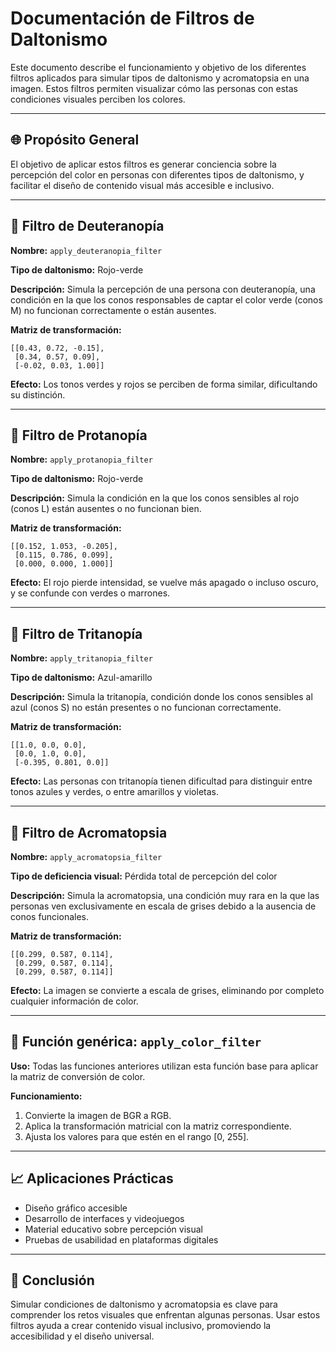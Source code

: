 # Documentación de Filtros de Daltonismo

Este documento describe el funcionamiento y objetivo de los diferentes filtros aplicados para simular tipos de daltonismo y acromatopsia en una imagen. Estos filtros permiten visualizar cómo las personas con estas condiciones visuales perciben los colores.

---

## 🌐 Propósito General

El objetivo de aplicar estos filtros es generar conciencia sobre la percepción del color en personas con diferentes tipos de daltonismo, y facilitar el diseño de contenido visual más accesible e inclusivo.

---

## 🔹 Filtro de Deuteranopía

**Nombre:** `apply_deuteranopia_filter`

**Tipo de daltonismo:** Rojo-verde

**Descripción:** Simula la percepción de una persona con deuteranopía, una condición en la que los conos responsables de captar el color verde (conos M) no funcionan correctamente o están ausentes.

**Matriz de transformación:**
```
[[0.43, 0.72, -0.15],
 [0.34, 0.57, 0.09],
 [-0.02, 0.03, 1.00]]
```

**Efecto:** Los tonos verdes y rojos se perciben de forma similar, dificultando su distinción.

---

## 🔹 Filtro de Protanopía

**Nombre:** `apply_protanopia_filter`

**Tipo de daltonismo:** Rojo-verde

**Descripción:** Simula la condición en la que los conos sensibles al rojo (conos L) están ausentes o no funcionan bien.

**Matriz de transformación:**
```
[[0.152, 1.053, -0.205],
 [0.115, 0.786, 0.099],
 [0.000, 0.000, 1.000]]
```

**Efecto:** El rojo pierde intensidad, se vuelve más apagado o incluso oscuro, y se confunde con verdes o marrones.

---

## 🔹 Filtro de Tritanopía

**Nombre:** `apply_tritanopia_filter`

**Tipo de daltonismo:** Azul-amarillo

**Descripción:** Simula la tritanopía, condición donde los conos sensibles al azul (conos S) no están presentes o no funcionan correctamente.

**Matriz de transformación:**
```
[[1.0, 0.0, 0.0],
 [0.0, 1.0, 0.0],
 [-0.395, 0.801, 0.0]]
```

**Efecto:** Las personas con tritanopía tienen dificultad para distinguir entre tonos azules y verdes, o entre amarillos y violetas.

---

## 🔹 Filtro de Acromatopsia

**Nombre:** `apply_acromatopsia_filter`

**Tipo de deficiencia visual:** Pérdida total de percepción del color

**Descripción:** Simula la acromatopsia, una condición muy rara en la que las personas ven exclusivamente en escala de grises debido a la ausencia de conos funcionales.

**Matriz de transformación:**
```
[[0.299, 0.587, 0.114],
 [0.299, 0.587, 0.114],
 [0.299, 0.587, 0.114]]
```

**Efecto:** La imagen se convierte a escala de grises, eliminando por completo cualquier información de color.

---

## 🔄 Función genérica: `apply_color_filter`

**Uso:** Todas las funciones anteriores utilizan esta función base para aplicar la matriz de conversión de color.

**Funcionamiento:**
1. Convierte la imagen de BGR a RGB.
2. Aplica la transformación matricial con la matriz correspondiente.
3. Ajusta los valores para que estén en el rango [0, 255].

---

## 📈 Aplicaciones Prácticas

- Diseño gráfico accesible
- Desarrollo de interfaces y videojuegos
- Material educativo sobre percepción visual
- Pruebas de usabilidad en plataformas digitales

---

## 🏁 Conclusión

Simular condiciones de daltonismo y acromatopsia es clave para comprender los retos visuales que enfrentan algunas personas. Usar estos filtros ayuda a crear contenido visual inclusivo, promoviendo la accesibilidad y el diseño universal.

